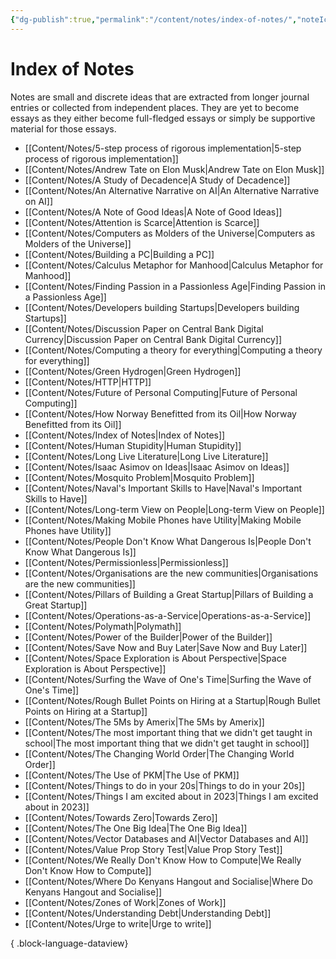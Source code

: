 ```yaml
---
{"dg-publish":true,"permalink":"/content/notes/index-of-notes/","noteIcon":"2"}
---
```


# Index of Notes

Notes are small and discrete ideas that are extracted from longer journal entries or collected from independent places. They are yet to become essays as they either become full-fledged essays or simply be supportive material for those essays. 
- [[Content/Notes/5-step process of rigorous implementation\|5-step process of rigorous implementation]]
- [[Content/Notes/Andrew Tate on Elon Musk\|Andrew Tate on Elon Musk]]
- [[Content/Notes/A Study of Decadence\|A Study of Decadence]]
- [[Content/Notes/An Alternative Narrative on AI\|An Alternative Narrative on AI]]
- [[Content/Notes/A Note of Good Ideas\|A Note of Good Ideas]]
- [[Content/Notes/Attention is Scarce\|Attention is Scarce]]
- [[Content/Notes/Computers as Molders of the Universe\|Computers as Molders of the Universe]]
- [[Content/Notes/Building a PC\|Building a PC]]
- [[Content/Notes/Calculus Metaphor for Manhood\|Calculus Metaphor for Manhood]]
- [[Content/Notes/Finding Passion in a Passionless Age\|Finding Passion in a Passionless Age]]
- [[Content/Notes/Developers building Startups\|Developers building Startups]]
- [[Content/Notes/Discussion Paper on Central Bank Digital Currency\|Discussion Paper on Central Bank Digital Currency]]
- [[Content/Notes/Computing a theory for everything\|Computing a theory for everything]]
- [[Content/Notes/Green Hydrogen\|Green Hydrogen]]
- [[Content/Notes/HTTP\|HTTP]]
- [[Content/Notes/Future of Personal Computing\|Future of Personal Computing]]
- [[Content/Notes/How Norway Benefitted from its Oil\|How Norway Benefitted from its Oil]]
- [[Content/Notes/Index of Notes\|Index of Notes]]
- [[Content/Notes/Human Stupidity\|Human Stupidity]]
- [[Content/Notes/Long Live Literature\|Long Live Literature]]
- [[Content/Notes/Isaac Asimov on Ideas\|Isaac Asimov on Ideas]]
- [[Content/Notes/Mosquito Problem\|Mosquito Problem]]
- [[Content/Notes/Naval's Important Skills to Have\|Naval's Important Skills to Have]]
- [[Content/Notes/Long-term View on People\|Long-term View on People]]
- [[Content/Notes/Making Mobile Phones have Utility\|Making Mobile Phones have Utility]]
- [[Content/Notes/People Don't Know What Dangerous Is\|People Don't Know What Dangerous Is]]
- [[Content/Notes/Permissionless\|Permissionless]]
- [[Content/Notes/Organisations are the new communities\|Organisations are the new communities]]
- [[Content/Notes/Pillars of Building a Great Startup\|Pillars of Building a Great Startup]]
- [[Content/Notes/Operations-as-a-Service\|Operations-as-a-Service]]
- [[Content/Notes/Polymath\|Polymath]]
- [[Content/Notes/Power of the Builder\|Power of the Builder]]
- [[Content/Notes/Save Now and Buy Later\|Save Now and Buy Later]]
- [[Content/Notes/Space Exploration is About Perspective\|Space Exploration is About Perspective]]
- [[Content/Notes/Surfing the Wave of One's Time\|Surfing the Wave of One's Time]]
- [[Content/Notes/Rough Bullet Points on Hiring at a Startup\|Rough Bullet Points on Hiring at a Startup]]
- [[Content/Notes/The 5Ms by Amerix\|The 5Ms by Amerix]]
- [[Content/Notes/The most important thing that we didn't get taught in school\|The most important thing that we didn't get taught in school]]
- [[Content/Notes/The Changing World Order\|The Changing World Order]]
- [[Content/Notes/The Use of PKM\|The Use of PKM]]
- [[Content/Notes/Things to do in your 20s\|Things to do in your 20s]]
- [[Content/Notes/Things I am excited about in 2023\|Things I am excited about in 2023]]
- [[Content/Notes/Towards Zero\|Towards Zero]]
- [[Content/Notes/The One Big Idea\|The One Big Idea]]
- [[Content/Notes/Vector Databases and AI\|Vector Databases and AI]]
- [[Content/Notes/Value Prop Story Test\|Value Prop Story Test]]
- [[Content/Notes/We Really Don't Know How to Compute\|We Really Don't Know How to Compute]]
- [[Content/Notes/Where Do Kenyans Hangout and Socialise\|Where Do Kenyans Hangout and Socialise]]
- [[Content/Notes/Zones of Work\|Zones of Work]]
- [[Content/Notes/Understanding Debt\|Understanding Debt]]
- [[Content/Notes/Urge to write\|Urge to write]]

{ .block-language-dataview}
